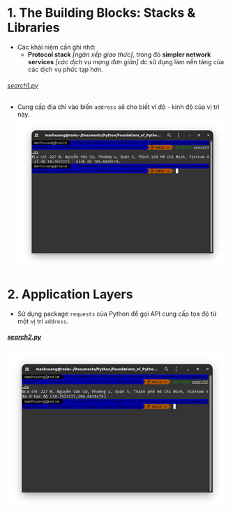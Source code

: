 # 1. The Building Blocks: Stacks & Libraries
* Các khái niệm cần ghi nhớ:
  * **Protocol stack** _[ngăn xếp giao thức]_, trong đó **simpler network services** _[các dịch vụ mạng đơn giản]_ dc sử dụng làm nền tảng của các dịch vụ phức tạp hơn.

###### [search1.py](./search1.py)
* Cung cấp địa chỉ vào biến `address` sẽ cho biết vĩ độ - kinh độ của vị trí này.
![](../images/chap_01_0.png)

# 2. Application Layers
* Sử dụng package `requests` của Python để gọi API cung cấp tọa độ từ một vị trí `address`.
##### [search2.py](./search2.py)
![](../images/chap_01_1.png)
